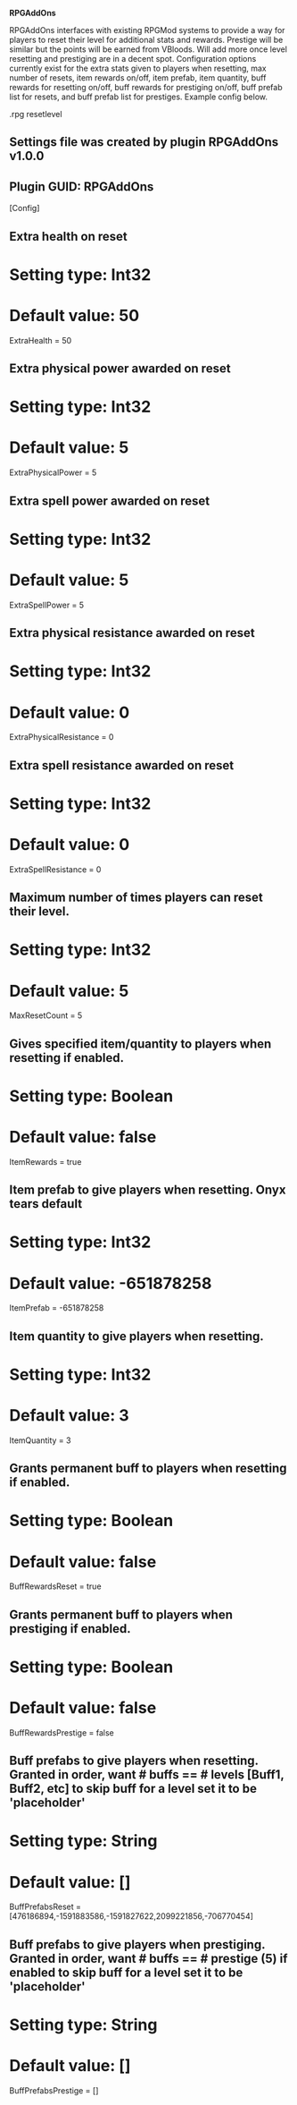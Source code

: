 **RPGAddOns**

RPGAddOns interfaces with existing RPGMod systems to provide a way for players to reset their level for additional stats and rewards. Prestige will be similar but the points will be earned from VBloods. Will add more once level resetting and prestiging are in a decent spot. Configuration options currently exist for the extra stats given to players when resetting, max number of resets, item rewards on/off, item prefab, item quantity, buff rewards for resetting on/off, buff rewards for prestiging on/off, buff prefab list for resets, and buff prefab list for prestiges. Example config below.

.rpg resetlevel

## Settings file was created by plugin RPGAddOns v1.0.0
## Plugin GUID: RPGAddOns

[Config]

## Extra health on reset
# Setting type: Int32
# Default value: 50
ExtraHealth = 50

## Extra physical power awarded on reset
# Setting type: Int32
# Default value: 5
ExtraPhysicalPower = 5

## Extra spell power awarded on reset
# Setting type: Int32
# Default value: 5
ExtraSpellPower = 5

## Extra physical resistance awarded on reset
# Setting type: Int32
# Default value: 0
ExtraPhysicalResistance = 0

## Extra spell resistance awarded on reset
# Setting type: Int32
# Default value: 0
ExtraSpellResistance = 0

## Maximum number of times players can reset their level.
# Setting type: Int32
# Default value: 5
MaxResetCount = 5

## Gives specified item/quantity to players when resetting if enabled.
# Setting type: Boolean
# Default value: false
ItemRewards = true

## Item prefab to give players when resetting. Onyx tears default
# Setting type: Int32
# Default value: -651878258
ItemPrefab = -651878258

## Item quantity to give players when resetting.
# Setting type: Int32
# Default value: 3
ItemQuantity = 3

## Grants permanent buff to players when resetting if enabled.
# Setting type: Boolean
# Default value: false
BuffRewardsReset = true

## Grants permanent buff to players when prestiging if enabled.
# Setting type: Boolean
# Default value: false
BuffRewardsPrestige = false

## Buff prefabs to give players when resetting. Granted in order, want # buffs == # levels [Buff1, Buff2, etc] to skip buff for a level set it to be 'placeholder'
# Setting type: String
# Default value: []
BuffPrefabsReset = [476186894,-1591883586,-1591827622,2099221856,-706770454]

## Buff prefabs to give players when prestiging. Granted in order, want # buffs == # prestige (5) if enabled to skip buff for a level set it to be 'placeholder'
# Setting type: String
# Default value: []
BuffPrefabsPrestige = []



